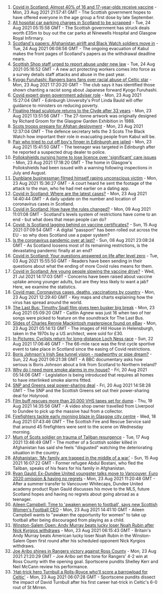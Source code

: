 1. [Covid in Scotland: Almost 40% of 16 and 17-year-olds receive vaccine](https://www.bbc.co.uk/news/uk-scotland-58309730) - Mon, 23 Aug 2021 21:57:41 GMT - The Scottish government hopes to have offered everyone in the age group a first dose by late September.
2. [All hospital car parking charges in Scotland to be scrapped](https://www.bbc.co.uk/news/uk-scotland-58306354) - Tue, 24 Aug 2021 05:15:58 GMT - The Scottish government has struck deals worth £35m to buy out the car parks at Ninewells Hospital and Glasgow Royal Infirmary.
3. [Scotland's papers: Afghanistan airlift and Black Watch soldiers move in](https://www.bbc.co.uk/news/uk-scotland-58314259) - Tue, 24 Aug 2021 06:08:56 GMT - The ongoing evacuation of Kabul makes the front pages of Scotland's papers as the withdrawal deadline nears.
4. [Scottish Shop staff urged to report abuse under new law](https://www.bbc.co.uk/news/uk-scotland-scotland-business-58307506) - Tue, 24 Aug 2021 05:16:52 GMT - A new act protecting workers comes into force as a survey details staff attacks and abuse in the past year.
5. [Kyogo Furuhashi: Rangers bans fans over racial abuse of Celtic star](https://www.bbc.co.uk/news/uk-scotland-glasgow-west-58300455) - Mon, 23 Aug 2021 17:20:20 GMT - The club says it has identified those shown chanting a racist song about Japanese forward Kyogo Furuhashi.
6. [Covid expert given government adviser role](https://www.bbc.co.uk/news/uk-scotland-58306235) - Mon, 23 Aug 2021 15:27:04 GMT - Edinburgh University's Prof Linda Bauld will offer guidance to ministers on reducing poverty.
7. [Floating Head sculpture returns to the Clyde after 33 years](https://www.bbc.co.uk/news/uk-scotland-glasgow-west-58306353) - Mon, 23 Aug 2021 13:51:56 GMT - The 27-tonne artwork was originally designed by Richard Groom for the Glasgow Garden Exhibition in 1988.
8. [Scots troops prepare for Afghan deployment](https://www.bbc.co.uk/news/uk-scotland-58306226) - Mon, 23 Aug 2021 12:37:04 GMT - The defence secretary tells the 3 Scots The Black Watch how important their role in evacuating people from Kabul will be.
9. [Pair who tried to cut off boy's finger in Edinburgh are jailed](https://www.bbc.co.uk/news/uk-scotland-edinburgh-east-fife-58309841) - Mon, 23 Aug 2021 15:41:50 GMT - The teenager was targeted in Edinburgh after he reported a suspected drug dealer to police.
10. [Pollokshields nursing home to lose licence over 'significant' care issues](https://www.bbc.co.uk/news/uk-scotland-glasgow-west-58306346) - Mon, 23 Aug 2021 17:18:20 GMT - The home in Glasgow's Pollokshields had been issued with a warning following inspections in July and August.
11. [Dunblane businessman filmed himself raping unconscious victim](https://www.bbc.co.uk/news/uk-scotland-tayside-central-58309710) - Mon, 23 Aug 2021 15:36:27 GMT - A court heard he sent the footage of the attack to the man, who he had met earlier on a dating app.
12. [Covid in Scotland: Where are the latest cases?](https://www.bbc.co.uk/news/uk-scotland-53511877) - Mon, 23 Aug 2021 14:40:44 GMT - A daily update on the number and location of coronavirus cases in Scotland.
13. [Covid in Scotland: How have the rules changed?](https://www.bbc.co.uk/news/uk-scotland-53166816) - Mon, 09 Aug 2021 11:01:08 GMT - Scotland's levels system of restrictions have come to an end - but what does that mean people can do?
14. [Covid: Is Scotland lagging behind on vaccine certificates?](https://www.bbc.co.uk/news/uk-scotland-57519070) - Sun, 15 Aug 2021 07:09:54 GMT - A digital "passport" has been rolled out across the EU - so why does Scotland use a paper system?
15. [Is the coronavirus pandemic over at last?](https://www.bbc.co.uk/news/uk-scotland-58112939) - Sun, 08 Aug 2021 23:08:24 GMT - As Scotland loosens most of its remaining restrictions, is the devastating pandemic finally at an end?
16. [Covid in Scotland: Your questions answered on life after level zero](https://www.bbc.co.uk/news/uk-scotland-58071989) - Tue, 03 Aug 2021 15:55:50 GMT - Readers have been sending in their questions about what the ending of more Covid rules means for them.
17. [Covid in Scotland: Are young people slowing the vaccine drive?](https://www.bbc.co.uk/news/uk-scotland-57915106) - Wed, 21 Jul 2021 14:17:03 GMT - Concerns have been raised about vaccine uptake among younger adults, but are they less likely to want a jab? Here, we examine the statistics.
18. [Covid map: Coronavirus cases, deaths, vaccinations by country](https://www.bbc.co.uk/news/world-51235105) - Mon, 23 Aug 2021 12:29:40 GMT - Key maps and charts explaining how the virus has spread around the world.
19. [The Last Bus: Timothy Spall film gives teen busker big break](https://www.bbc.co.uk/news/uk-scotland-58297986) - Mon, 23 Aug 2021 05:09:20 GMT - Caitlin Agnew was just 16 when two of her songs were picked to feature on the soundtrack for The Last Bus.
20. [Slides of Charles Rennie Mackintosh masterpiece found on eBay](https://www.bbc.co.uk/news/uk-scotland-glasgow-west-58297073) - Mon, 23 Aug 2021 05:14:13 GMT - The images of Hill House in Helensburgh, taken in the 1970s by a US architect, were sold for £30.
21. [In Pictures: Cyclists return for long-distance Loch Ness race](https://www.bbc.co.uk/news/uk-scotland-highlands-islands-58299528) - Sun, 22 Aug 2021 17:06:46 GMT - The 66-mile race was the first cycle sportive event to take place in Scotland since the easing of Covid restrictions.
22. [Boris Johnson's Irish Sea tunnel vision - roadworthy or pipe dream?](https://www.bbc.co.uk/news/uk-northern-ireland-58269437) - Sun, 22 Aug 2021 06:21:38 GMT - A BBC documentary asks how serious is Boris Johnson about a link from Scotland to Northern Ireland?
23. [Why do I need more smoke alarms in my house?](https://www.bbc.co.uk/news/uk-scotland-58268855) - Fri, 20 Aug 2021 05:14:06 GMT - Legislation is being introduced that requires all homes to have interlinked smoke alarms fitted.
24. [SNP and Greens seal power-sharing deal](https://www.bbc.co.uk/news/uk-scotland-58281867) - Fri, 20 Aug 2021 14:58:28 GMT - The SNP and the Scottish Greens set out their power-sharing deal for Holyrood.
25. [Film buff rescues more than 20,000 VHS tapes set for dump](https://www.bbc.co.uk/news/uk-scotland-tayside-central-58273051) - Thu, 19 Aug 2021 14:35:56 GMT - A video shop owner travelled from Liverpool to Dundee to pick up the massive haul from a collector.
26. [Firefighters tackle early morning blaze in Glasgow city centre](https://www.bbc.co.uk/news/uk-scotland-58255126) - Wed, 18 Aug 2021 07:43:46 GMT - The Scottish Fire and Rescue Service said that around 45 firefighters were sent to the scene on Wednesday morning.
27. [Mum of Scots soldier on trauma of Taliban resurgence](https://www.bbc.co.uk/news/uk-scotland-58247951) - Tue, 17 Aug 2021 13:46:49 GMT - The mother of a Scottish soldier killed in Afghanistan has said she feels "disgusted" watching the deteriorating situation in the country.
28. [Afghanistan: ‘My family are trapped in the middle of a war’](https://www.bbc.co.uk/news/uk-scotland-58224887) - Sun, 15 Aug 2021 16:07:22 GMT - Former refugee Abdul Bostani, who fled the Taliban, speaks of his fears for his family in Afghanistan.
29. [Ryan Gauld: Ex-Dundee United youngster talks move to Vancouver, Euro 2020 omission & having no regrets](https://www.bbc.co.uk/sport/football/58261247) - Mon, 23 Aug 2021 11:20:48 GMT - After a summer transfer to Vancouver Whitecaps, Dundee United academy product Ryan Gauld discusses his move to the MLS, future Scotland hopes and having no regrets about going abroad as a teenager.
30. [Aileen Campbell: Time to 'awaken women to football', says new Scottish Women's Football CEO](https://www.bbc.co.uk/sport/football/58308402) - Mon, 23 Aug 2021 14:41:10 GMT - Aileen Campbell wants to "awaken the opportunity for women" to take up football after being discouraged from playing as a child.
31. [Winston-Salem Open: Andy Murray beats lucky loser Noah Rubin after Nick Kyrgios withdraws](https://www.bbc.co.uk/sport/tennis/58302495) - Mon, 23 Aug 2021 06:15:43 GMT - Britain's Andy Murray beats American lucky loser Noah Rubin in the Winston-Salem Open first round after his scheduled opponent Nick Kyrgios withdraws.
32. [Joe Aribo shines in Rangers victory against Ross County](https://www.bbc.co.uk/sport/av/football/58303342) - Mon, 23 Aug 2021 21:20:29 GMT - Joe Aribo set the tone for Rangers' 4-2 win at Ross County with the opening goal. Sportscene pundits Shelley Kerr and Neil McCann review his performance.
33. ['Hat-trick hero Turnbull a Rolls-Royce who'll score a barrowload for Celtic'](https://www.bbc.co.uk/sport/av/football/58298351) - Mon, 23 Aug 2021 06:07:28 GMT - Sportscene pundits dissect the impact of David Turnbull after his first career hat-trick in Celtic's 6-0 rout of St Mirren.
